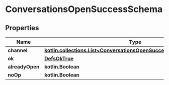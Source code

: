 
# ConversationsOpenSuccessSchema

## Properties
Name | Type | Description | Notes
------------ | ------------- | ------------- | -------------
**channel** | [**kotlin.collections.List&lt;ConversationsOpenSuccessSchemaChannelInner&gt;**](ConversationsOpenSuccessSchemaChannelInner.md) |  | 
**ok** | [**DefsOkTrue**](DefsOkTrue.md) |  | 
**alreadyOpen** | **kotlin.Boolean** |  |  [optional]
**noOp** | **kotlin.Boolean** |  |  [optional]



